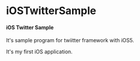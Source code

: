 iOSTwitterSample
========

#### iOS Twitter Sample ####

It's sample program for twiitter framework with iOS5.

It's my first iOS application.
